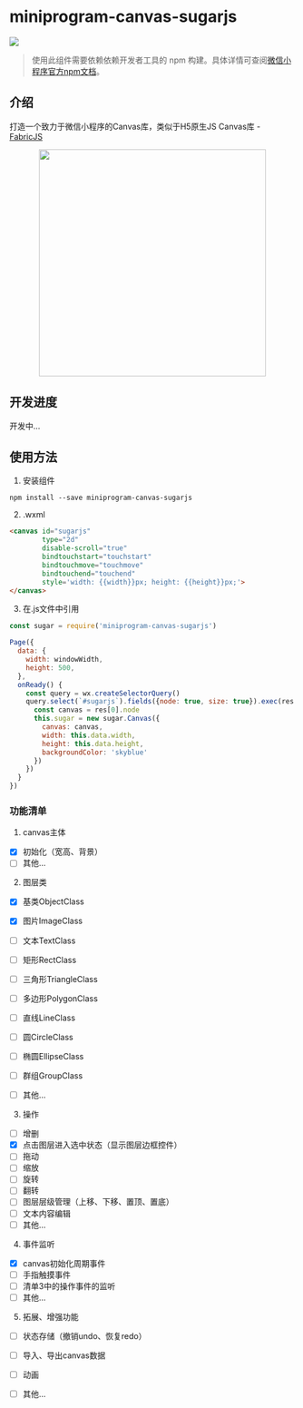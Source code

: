# miniprogram-canvas-sugarjs

[![](https://img.shields.io/npm/v/miniprogram-canvas-sugarjs)](https://www.npmjs.com/package/miniprogram-canvas-sugarjs)

> 使用此组件需要依赖依赖开发者工具的 npm 构建。具体详情可查阅[微信小程序官方npm文档](https://developers.weixin.qq.com/miniprogram/dev/devtools/npm.html)。

## 介绍

打造一个致力于微信小程序的Canvas库，类似于H5原生JS Canvas库 - [FabricJS](http://fabricjs.com/)

<p align="center" style="text-align: center;">
  <img width="400" src="https://sugars.oss-cn-shenzhen.aliyuncs.com/mp-canvas-sugarjs/sugarjs-demo.png" style="display:inline-block;">
</p>

## 开发进度

开发中...

## 使用方法

1. 安装组件

```
npm install --save miniprogram-canvas-sugarjs
```

2. .wxml

```html
<canvas id="sugarjs"
        type="2d"
        disable-scroll="true"
        bindtouchstart="touchstart"
        bindtouchmove="touchmove"
        bindtouchend="touchend"
        style='width: {{width}}px; height: {{height}}px;'>
</canvas>
```

3. 在.js文件中引用

```js
const sugar = require('miniprogram-canvas-sugarjs')

Page({
  data: {
    width: windowWidth,
    height: 500,
  },
  onReady() {
    const query = wx.createSelectorQuery()
    query.select(`#sugarjs`).fields({node: true, size: true}).exec(res => {
      const canvas = res[0].node
      this.sugar = new sugar.Canvas({
        canvas: canvas,
        width: this.data.width,
        height: this.data.height,
        backgroundColor: 'skyblue'
      })
    })
  }
})
```



### 功能清单

1. canvas主体
- [x] 初始化（宽高、背景）
- [ ] 其他...

2. 图层类
- [x] 基类ObjectClass
- [x] 图片ImageClass
- [ ] 文本TextClass
- [ ] 矩形RectClass
- [ ] 三角形TriangleClass
- [ ] 多边形PolygonClass
- [ ] 直线LineClass
- [ ] 圆CircleClass
- [ ] 椭圆EllipseClass
- [ ] 群组GroupClass
- [ ] 其他...


3. 操作
- [ ] 增删
- [x] 点击图层进入选中状态（显示图层边框控件）
- [ ] 拖动
- [ ] 缩放
- [ ] 旋转
- [ ] 翻转
- [ ] 图层层级管理（上移、下移、置顶、置底）
- [ ] 文本内容编辑
- [ ] 其他...

4. 事件监听
- [x] canvas初始化周期事件
- [ ] 手指触摸事件
- [ ] 清单3中的操作事件的监听
- [ ] 其他...

5. 拓展、增强功能
- [ ] 状态存储（撤销undo、恢复redo）
- [ ] 导入、导出canvas数据
- [ ] 动画
- [ ] 其他...


